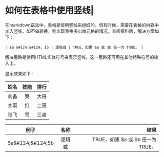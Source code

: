 # 如何在表格中使用竖线|
在markdown语法中，表格是使用竖线来组织的。但有时候，需要在表格的内容中加入竖线，如不做转换，则出现表格多出单元格的情况，查阅资料后，解决方案如下：
```
| $a &#124;&#124; $b | 逻辑或 | TRUE，如果 $a 或 $b 任一为 TRUE。 |
```
解决思路是使用HTML实体符号来表示竖线，这一思路还可用在其他特殊符号的输入上。

显示效果如下：

|姓名|技能|排行|
|--|:--:|--:|
|刘备|哭|大哥|
|关羽|打|二哥|
|张飞|骂|三弟|

|例子|名称|结果|
|--|:--:|--:|
|$a&#124;&#124;$b|逻辑或|TRUE，如果 $a 或 $b 任一为 TRUE。|
